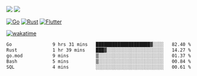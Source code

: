 [![](https://img.shields.io/badge/Windows_11-Pro-292e33?style=flat-square&logo=windows&logoColor=ffffff)](https://www.microsoft.com/en-us/windows/)
[![](https://img.shields.io/badge/macOS-Sonoma-292e33?style=flat-square&logo=apple&logoColor=ffffff)](https://www.apple.com/macbook-pro/) 

[![Go](https://img.shields.io/badge/-Go-DEA584?style=flat&logo=go&logoColor=000000)](https://golang.org/)
[![Rust](https://img.shields.io/badge/-Rust-DEA584?style=flat&logo=rust&logoColor=000000)](https://www.rust-lang.org)
[![Flutter](https://img.shields.io/badge/-Flutter-DEA584?style=flat&logo=flutter&logoColor=000000)](https://flutter.dev/)

[![wakatime](https://wakatime.com/badge/user/9bb0c784-91ca-4b5c-8e9c-b13ece0f7b09.svg)](https://wakatime.com/@9bb0c784-91ca-4b5c-8e9c-b13ece0f7b09)


<!--START_SECTION:waka-->

```txt
Go               9 hrs 31 mins   ████████████████████▓░░░░   82.40 %
Rust             1 hr 39 mins    ███▓░░░░░░░░░░░░░░░░░░░░░   14.27 %
go.mod           9 mins          ▒░░░░░░░░░░░░░░░░░░░░░░░░   01.37 %
Bash             5 mins          ▒░░░░░░░░░░░░░░░░░░░░░░░░   00.84 %
SQL              4 mins          ░░░░░░░░░░░░░░░░░░░░░░░░░   00.61 %
```

<!--END_SECTION:waka-->
